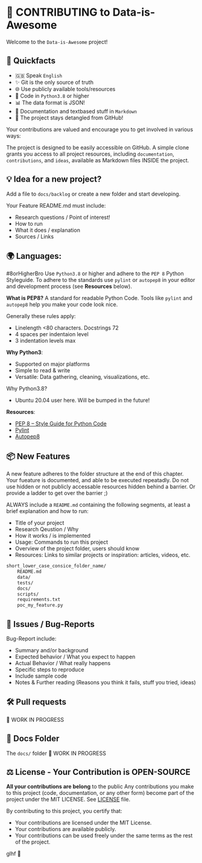 # 📝 CONTRIBUTING to Data-is-Awesome
Welcome to the `Data-is-Awesome` project!

## 🚀 Quickfacts
- 🇬🇧 Speak `English`
- ✨ Git is the only source of truth
- 🌐 Use publicly available tools/resources
- 🐍 Code in `Python3.8` or higher
- 📊 The data format is JSON!
- 📝 Documentation and textbased stuff in `Markdown`
- 🔗 The project stays detangled from GitHub!

Your contributions are valued and encourage you to get involved in various ways:

The project is designed to be easily accessible on GitHub.
A simple clone grants you access to all project resources, including `documentation`, `contributions`, and `ideas`, available as Markdown files INSIDE the project.

## 💡 Idea for a new project?
Add a file to `docs/backlog` or create a new folder and start developing.

Your Feature README.md must include:
- Research questions / Point of interest!
- How to run
- What it does / explanation
- Sources / Links

## 🌍️ Languages:
#8orHigherBro
Use `Python3.8` or higher and adhere to the `PEP 8` Python Styleguide.
To adhere to the standards use `pylint` or `autopep8` in your editor and development process (see **Resources** below).

**What is PEP8?**
A standard for readable Python Code.
Tools like `pylint` and `autopep8` help you make your code look nice.

Generally these rules apply:
- Linelength <80 characters. Docstrings 72
- 4 spaces per indentaion level
- 3 indentation levels max


**Why Python3**:
- Supported on major platforms
- Simple to read & write
- Versatile: Data gathering, cleaning, visualizations, etc.

Why Python3.8?
- Ubuntu 20.04 user here.
Will be bumped in the future!

**Resources**:
- [PEP 8 – Style Guide for Python Code](https://peps.python.org/pep-0008/)
- [Pylint](https://pypi.org/project/pylint/)
- [Autopep8](https://pypi.org/project/autopep8/)


## 📦️ New Features
A new feature adheres to the folder structure at the end of this chapter.
Your fueature is documented, and able to be executed repeatadly.
Do not use hidden or not publicly accessable resources hidden behind a barrier.
Or provide a ladder to get over the barrier ;)

ALWAYS include a `README.md` containing the following segments, at least a brief explanation and how to run:
- Title of your project
- Research Qeustion / Why
- How it works / is implemented
- Usage: Commands to run this project
- Overview of the project folder, users should know
- Resources: Links to similar projects or inspiration: articles, videos, etc.


```BASH
short_lower_case_consice_folder_name/
    README.md
    data/
    tests/
    docs/
    scripts/
    requirements.txt
    poc_my_feature.py
```

## 🐞 Issues / Bug-Reports
Bug-Report include:
- Summary and/or background
- Expected behavior / What you expect to happen
- Actual Behavior / What really happens
- Specific steps to reproduce
- Include sample code
- Notes & Further reading (Reasons you think it fails, stuff you tried, ideas)

## 🛠️ Pull requests
🚧 WORK IN PROGRESS

## 📂 Docs Folder
The `docs/` folder
🚧 WORK IN PROGRESS

## ⚖️ License - Your Contribution is OPEN-SOURCE
**All your contributions are belong** to the public
Any contributions you make to this project (code, documentation, or any other form) become part of the project under the MIT LICENSE.
See [LICENSE](LICENSE) file.

By contributing to this project, you certify that:
- Your contributions are licensed under the MIT License.
- Your contributions are available publicly.
- Your contributions can be used freely under the same terms as the rest of the project.



glhf 🚀